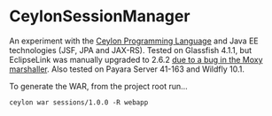# CeylonSessionManager

An experiment with the [Ceylon Programming Language](http://ceylon-lang.org/) and Java EE technologies (JSF, JPA and JAX-RS).
Tested on Glassfish 4.1.1, but EclipseLink was manually upgraded to 2.6.2 [due to a bug in the Moxy marshaller](https://java.net/jira/browse/GLASSFISH-21438).  Also tested on Payara Server 41-163 and Wildfly 10.1.

To generate the WAR, from the project root run...
```
ceylon war sessions/1.0.0 -R webapp
```
